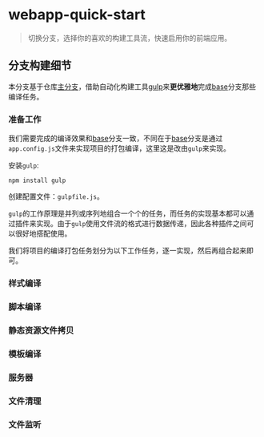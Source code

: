 # webapp-quick-start

> 切换分支，选择你的喜欢的构建工具流，快速启用你的前端应用。

## 分支构建细节

本分支基于仓库[主分支](https://github.com/fongzhizhi/webapp-quick-start/tree/main)，借助自动化构建工具[gulp](https://www.gulpjs.com.cn/)来**更优雅地**完成[base](https://github.com/fongzhizhi/webapp-quick-start/tree/base)分支那些编译任务。

### 准备工作

我们需要完成的编译效果和[base](https://github.com/fongzhizhi/webapp-quick-start/tree/base)分支一致，不同在于[base](https://github.com/fongzhizhi/webapp-quick-start/tree/base)分支是通过`app.config.js`文件来实现项目的打包编译，这里这是改由`gulp`来实现。

安装`gulp`:

```shell
npm install gulp
```

创建配置文件：`gulpfile.js`。

`gulp`的工作原理是并列或序列地组合一个个的任务，而任务的实现基本都可以通过插件来实现。由于`gulp`使用文件流的格式进行数据传递，因此各种插件之间可以很好地搭配使用。

我们将项目的编译打包任务划分为以下工作任务，逐一实现，然后再组合起来即可。

### 样式编译



### 脚本编译



### 静态资源文件拷贝



### 模板编译



### 服务器

### 文件清理

### 文件监听